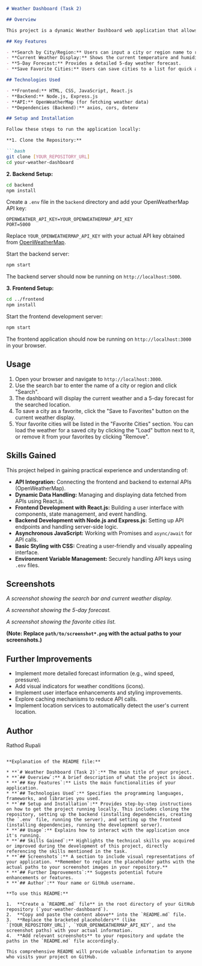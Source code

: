 ````markdown
# Weather Dashboard (Task 2)

## Overview

This project is a dynamic Weather Dashboard web application that allows users to search for current weather conditions and a 5-day forecast for any city or region. Users can also save their favorite cities for quick access. This project was built as part of a learning task focused on API integration, dynamic data handling, and frontend design.

## Key Features

- **Search by City/Region:** Users can input a city or region name to retrieve weather information.
- **Current Weather Display:** Shows the current temperature and humidity for the searched location.
- **5-Day Forecast:** Provides a detailed 5-day weather forecast.
- **Save Favorite Cities:** Users can save cities to a list for quick access in future sessions.

## Technologies Used

- **Frontend:** HTML, CSS, JavaScript, React.js
- **Backend:** Node.js, Express.js
- **API:** OpenWeatherMap (for fetching weather data)
- **Dependencies (Backend):** axios, cors, dotenv

## Setup and Installation

Follow these steps to run the application locally:

**1. Clone the Repository:**

```bash
git clone [YOUR_REPOSITORY_URL]
cd your-weather-dashboard
````

**2. Backend Setup:**

```bash
cd backend
npm install
```

Create a `.env` file in the `backend` directory and add your OpenWeatherMap API key:

```
OPENWEATHER_API_KEY=YOUR_OPENWEATHERMAP_API_KEY
PORT=5000
```

Replace `YOUR_OPENWEATHERMAP_API_KEY` with your actual API key obtained from [OpenWeatherMap](https://openweathermap.org/).

Start the backend server:

```bash
npm start
```

The backend server should now be running on `http://localhost:5000`.

**3. Frontend Setup:**

```bash
cd ../frontend
npm install
```

Start the frontend development server:

```bash
npm start
```

The frontend application should now be running on `http://localhost:3000` in your browser.

## Usage

1.  Open your browser and navigate to `http://localhost:3000`.
2.  Use the search bar to enter the name of a city or region and click "Search".
3.  The dashboard will display the current weather and a 5-day forecast for the searched location.
4.  To save a city as a favorite, click the "Save to Favorites" button on the current weather display.
5.  Your favorite cities will be listed in the "Favorite Cities" section. You can load the weather for a saved city by clicking the "Load" button next to it, or remove it from your favorites by clicking "Remove".

## Skills Gained

This project helped in gaining practical experience and understanding of:

  - **API Integration:** Connecting the frontend and backend to external APIs (OpenWeatherMap).
  - **Dynamic Data Handling:** Managing and displaying data fetched from APIs using React.js.
  - **Frontend Development with React.js:** Building a user interface with components, state management, and event handling.
  - **Backend Development with Node.js and Express.js:** Setting up API endpoints and handling server-side logic.
  - **Asynchronous JavaScript:** Working with Promises and `async/await` for API calls.
  - **Basic Styling with CSS:** Creating a user-friendly and visually appealing interface.
  - **Environment Variable Management:** Securely handling API keys using `.env` files.

## Screenshots

*A screenshot showing the search bar and current weather display.*

*A screenshot showing the 5-day forecast.*

*A screenshot showing the favorite cities list.*

**(Note: Replace `path/to/screenshot*.png` with the actual paths to your screenshots.)**

## Further Improvements

  - Implement more detailed forecast information (e.g., wind speed, pressure).
  - Add visual indicators for weather conditions (icons).
  - Implement user interface enhancements and styling improvements.
  - Explore caching mechanisms to reduce API calls.
  - Implement location services to automatically detect the user's current location.

## Author

Rathod Rupali

```

**Explanation of the README file:**

* **`# Weather Dashboard (Task 2)`:** The main title of your project.
* **`## Overview`:** A brief description of what the project is about.
* **`## Key Features`:** Lists the main functionalities of your application.
* **`## Technologies Used`:** Specifies the programming languages, frameworks, and libraries you used.
* **`## Setup and Installation`:** Provides step-by-step instructions on how to get the project running locally. This includes cloning the repository, setting up the backend (installing dependencies, creating the `.env` file, running the server), and setting up the frontend (installing dependencies, running the development server).
* **`## Usage`:** Explains how to interact with the application once it's running.
* **`## Skills Gained`:** Highlights the technical skills you acquired or improved during the development of this project, directly referencing the skills mentioned in the task.
* **`## Screenshots`:** A section to include visual representations of your application. **Remember to replace the placeholder paths with the actual paths to your screenshot images in your repository.**
* **`## Further Improvements`:** Suggests potential future enhancements or features.
* **`## Author`:** Your name or GitHub username.

**To use this README:**

1.  **Create a `README.md` file** in the root directory of your GitHub repository (`your-weather-dashboard`).
2.  **Copy and paste the content above** into the `README.md` file.
3.  **Replace the bracketed placeholders** (like `[YOUR_REPOSITORY_URL]`, `YOUR_OPENWEATHERMAP_API_KEY`, and the screenshot paths) with your actual information.
4.  **Add relevant screenshots** to your repository and update the paths in the `README.md` file accordingly.

This comprehensive README will provide valuable information to anyone who visits your project on GitHub.
```
